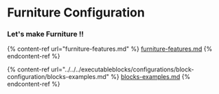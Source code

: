 # Furniture Configuration

### Let's make Furniture !!

{% content-ref url="furniture-features.md" %}
[furniture-features.md](furniture-features.md)
{% endcontent-ref %}

{% content-ref url="../../../executableblocks/configurations/block-configuration/blocks-examples.md" %}
[blocks-examples.md](../../../executableblocks/configurations/block-configuration/blocks-examples.md)
{% endcontent-ref %}

